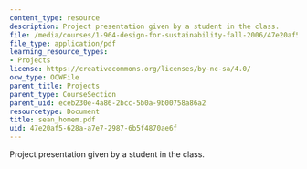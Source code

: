 ```yaml
---
content_type: resource
description: Project presentation given by a student in the class.
file: /media/courses/1-964-design-for-sustainability-fall-2006/47e20af5628aa7e729876b5f4870ae6f_sean_homem.pdf
file_type: application/pdf
learning_resource_types:
- Projects
license: https://creativecommons.org/licenses/by-nc-sa/4.0/
ocw_type: OCWFile
parent_title: Projects
parent_type: CourseSection
parent_uid: eceb230e-4a86-2bcc-5b0a-9b00758a86a2
resourcetype: Document
title: sean_homem.pdf
uid: 47e20af5-628a-a7e7-2987-6b5f4870ae6f
---
```

Project presentation given by a student in the class.
